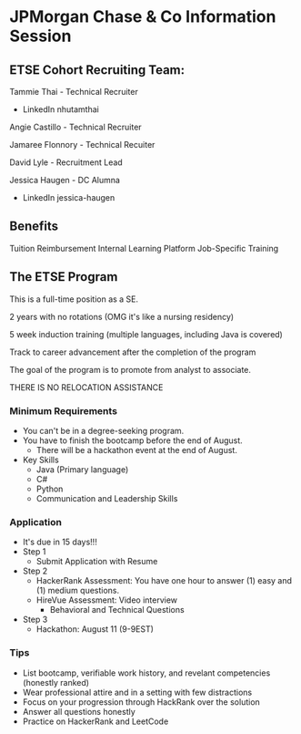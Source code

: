 # JPMorgan Chase & Co Information Session

## ETSE Cohort Recruiting Team:

Tammie Thai - Technical Recruiter

- LinkedIn nhutamthai

Angie Castillo - Technical Recruiter

Jamaree Flonnory - Technical Recuiter

David Lyle - Recruitment Lead

Jessica Haugen - DC Alumna

- LinkedIn jessica-haugen

## Benefits

Tuition Reimbursement
Internal Learning Platform
Job-Specific Training

## The ETSE Program

This is a full-time position as a SE.

2 years with no rotations (OMG it's like a nursing residency)

5 week induction training (multiple languages, including Java is covered)

Track to career advancement after the completion of the program

The goal of the program is to promote from analyst to associate.

THERE IS NO RELOCATION ASSISTANCE

### Minimum Requirements

- You can't be in a degree-seeking program.
- You have to finish the bootcamp before the end of August.
  - There will be a hackathon event at the end of August.
- Key Skills
  - Java (Primary language)
  - C#
  - Python
  - Communication and Leadership Skills

### Application

- It's due in 15 days!!!
- Step 1
  - Submit Application with Resume
- Step 2
  - HackerRank Assessment: You have one hour to answer (1) easy and (1) medium questions.
  - HireVue Assessment: Video interview
    - Behavioral and Technical Questions
- Step 3
  - Hackathon: August 11 (9-9EST)

### Tips

- List bootcamp, verifiable work history, and revelant competencies (honestly ranked)
- Wear professional attire and in a setting with few distractions
- Focus on your progression through HackRank over the solution
- Answer all questions honestly
- Practice on HackerRank and LeetCode
